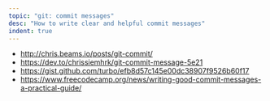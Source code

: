 ```yaml
---
topic: "git: commit messages"
desc: "How to write clear and helpful commit messages"
indent: true
---
```


* <http://chris.beams.io/posts/git-commit/>
* <https://dev.to/chrissiemhrk/git-commit-message-5e21>
* <https://gist.github.com/turbo/efb8d57c145e00dc38907f9526b60f17>
* <https://www.freecodecamp.org/news/writing-good-commit-messages-a-practical-guide/>
